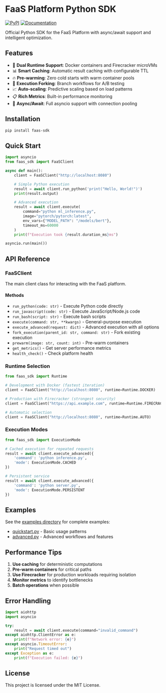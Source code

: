# FaaS Platform Python SDK

[![PyPI](https://img.shields.io/pypi/v/faas-sdk.svg)](https://pypi.org/project/faas-sdk/)
[![Documentation](https://img.shields.io/badge/docs-latest-brightgreen.svg)](https://docs.faas-platform.com/python-sdk)

Official Python SDK for the FaaS Platform with async/await support and intelligent optimization.

## Features

- 🚀 **Dual Runtime Support**: Docker containers and Firecracker microVMs
- 📊 **Smart Caching**: Automatic result caching with configurable TTL
- 🔥 **Pre-warming**: Zero cold starts with warm container pools
- 🌳 **Execution Forking**: Branch workflows for A/B testing
- 📈 **Auto-scaling**: Predictive scaling based on load patterns
- 📋 **Rich Metrics**: Built-in performance monitoring
- 🔄 **Async/Await**: Full asyncio support with connection pooling

## Installation

```bash
pip install faas-sdk
```

## Quick Start

```python
import asyncio
from faas_sdk import FaaSClient

async def main():
    client = FaaSClient("http://localhost:8080")

    # Simple Python execution
    result = await client.run_python('print("Hello, World!")')
    print(result.output)

    # Advanced execution
    result = await client.execute(
        command="python ml_inference.py",
        image="pytorch/pytorch:latest",
        env_vars={"MODEL_PATH": "/models/bert"},
        timeout_ms=60000
    )
    print(f"Execution took {result.duration_ms}ms")

asyncio.run(main())
```

## API Reference

### FaaSClient

The main client class for interacting with the FaaS platform.

#### Methods

- `run_python(code: str)` - Execute Python code directly
- `run_javascript(code: str)` - Execute JavaScript/Node.js code
- `run_bash(script: str)` - Execute bash scripts
- `execute(command: str, **kwargs)` - General-purpose execution
- `execute_advanced(request: dict)` - Advanced execution with all options
- `fork_execution(parent_id: str, command: str)` - Fork existing execution
- `prewarm(image: str, count: int)` - Pre-warm containers
- `get_metrics()` - Get server performance metrics
- `health_check()` - Check platform health

### Runtime Selection

```python
from faas_sdk import Runtime

# Development with Docker (fastest iteration)
client = FaaSClient("http://localhost:8080", runtime=Runtime.DOCKER)

# Production with Firecracker (strongest security)
client = FaaSClient("https://api.example.com", runtime=Runtime.FIRECRACKER)

# Automatic selection
client = FaaSClient("http://localhost:8080", runtime=Runtime.AUTO)
```

### Execution Modes

```python
from faas_sdk import ExecutionMode

# Cached execution for repeated requests
result = await client.execute_advanced({
    'command': 'python inference.py',
    'mode': ExecutionMode.CACHED
})

# Persistent service
result = await client.execute_advanced({
    'command': 'python server.py',
    'mode': ExecutionMode.PERSISTENT
})
```

## Examples

See the [examples directory](../../examples/python/) for complete examples:

- [quickstart.py](../../examples/python/quickstart.py) - Basic usage patterns
- [advanced.py](../../examples/python/advanced.py) - Advanced workflows and features

## Performance Tips

1. **Use caching** for deterministic computations
2. **Pre-warm containers** for critical paths
3. **Use Firecracker** for production workloads requiring isolation
4. **Monitor metrics** to identify bottlenecks
5. **Batch operations** when possible

## Error Handling

```python
import aiohttp
import asyncio

try:
    result = await client.execute(command="invalid_command")
except aiohttp.ClientError as e:
    print(f"Network error: {e}")
except asyncio.TimeoutError:
    print("Request timed out")
except Exception as e:
    print(f"Execution failed: {e}")
```

## License

This project is licensed under the MIT License.